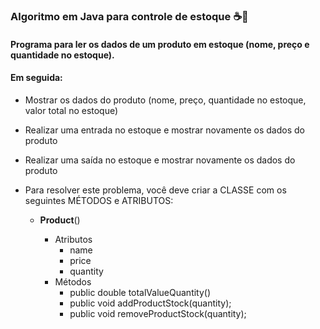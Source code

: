 ### Algoritmo em Java para controle de estoque ☕🧩



#### Programa para ler os dados de um produto em estoque (nome, preço e quantidade no estoque). 

#### Em seguida:



-  Mostrar os dados do produto (nome, preço, quantidade no estoque, valor total no
  estoque)

-  Realizar uma entrada no estoque e mostrar novamente os dados do produto

- Realizar uma saída no estoque e mostrar novamente os dados do produto

- Para resolver este problema, você deve criar a CLASSE com os seguintes MÉTODOS e ATRIBUTOS:

  - **Product**()

    

    - Atributos
      - name
      - price
      - quantity
    - Métodos
      - public double totalValueQuantity()
      - public void addProductStock(quantity);
      - public void removeProductStock(quantity);

